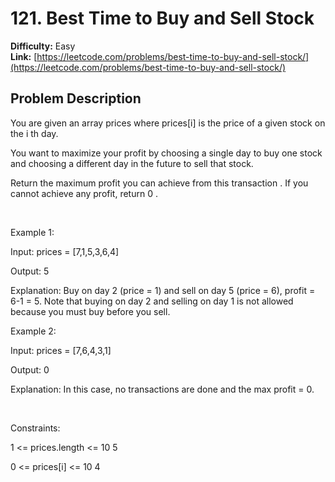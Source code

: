 # 121. Best Time to Buy and Sell Stock

**Difficulty:** Easy  
**Link:** [https://leetcode.com/problems/best-time-to-buy-and-sell-stock/](https://leetcode.com/problems/best-time-to-buy-and-sell-stock/)

## Problem Description

You are given an array 
prices
 where 
prices[i]
 is the price of a given stock on the 
i
th
 day.


You want to maximize your profit by choosing a 
single day
 to buy one stock and choosing a 
different day in the future
 to sell that stock.


Return 
the maximum profit you can achieve from this transaction
. If you cannot achieve any profit, return 
0
.


 


Example 1:




Input:
 prices = [7,1,5,3,6,4]

Output:
 5

Explanation:
 Buy on day 2 (price = 1) and sell on day 5 (price = 6), profit = 6-1 = 5.
Note that buying on day 2 and selling on day 1 is not allowed because you must buy before you sell.



Example 2:




Input:
 prices = [7,6,4,3,1]

Output:
 0

Explanation:
 In this case, no transactions are done and the max profit = 0.



 


Constraints:




1 <= prices.length <= 10
5


0 <= prices[i] <= 10
4




